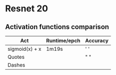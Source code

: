 # Resnet 20
## Activation functions comparison
|       Act      |Runtime/epch      |Accuracy       |
|----------------|------------------|---------------|
|sigmoid(x) + x  |1m19s             |' '            |
|Quotes          |` `               |" "            |
|Dashes          |` `               |               |

